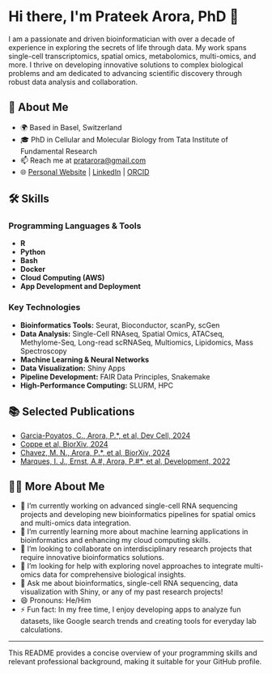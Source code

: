 # Hi there, I'm Prateek Arora, PhD 👋

I am a passionate and driven bioinformatician with over a decade of experience in exploring the secrets of life through data. My work spans single-cell transcriptomics, spatial omics, metabolomics, multi-omics, and more. I thrive on developing innovative solutions to complex biological problems and am dedicated to advancing scientific discovery through robust data analysis and collaboration.

## 🚀 About Me

- 🌍 Based in Basel, Switzerland
- 🎓 PhD in Cellular and Molecular Biology from Tata Institute of Fundamental Research
- 📫 Reach me at [pratarora@gmail.com](mailto:pratarora+github@gmail.com)
- 🌐 [Personal Website](https://pratarora.github.io) | [LinkedIn](https://www.linkedin.com/in/pratarora/) | [ORCID](https://orcid.org/0000-0003-0822-9240)

## 🛠 Skills

### Programming Languages & Tools

- **R**
- **Python**
- **Bash**
- **Docker**
- **Cloud Computing (AWS)**
- **App Development and Deployment**

### Key Technologies

- **Bioinformatics Tools:** Seurat, Bioconductor, scanPy, scGen
- **Data Analysis:** Single-Cell RNAseq, Spatial Omics, ATACseq, Methylome-Seq, Long-read scRNASeq, Multiomics, Lipidomics, Mass Spectroscopy
- **Machine Learning & Neural Networks**
- **Data Visualization:** Shiny Apps
- **Pipeline Development:** FAIR Data Principles, Snakemake
- **High-Performance Computing:** SLURM, HPC

## 📚 Selected Publications

- [Garcia-Poyatos, C., Arora, P.*, et al, Dev Cell, 2024](https://doi.org/10.1016/j.devcel.2024.04.012)
- [Coppe et al, BiorXiv, 2024](https://doi.org/10.1101/2024.02.09.579452)
- [Chavez, M. N., Arora, P.*, et al, BiorXiv, 2024](https://doi.org/10.1101/2024.03.26.586825)
- [Marques, I. J., Ernst, A.#, Arora, P.#*, et al, Development, 2022](https://doi.org/10.1242/dev.200375)

## 👨‍🔬 More About Me

- 🔭 I’m currently working on advanced single-cell RNA sequencing projects and developing new bioinformatics pipelines for spatial omics and multi-omics data integration.
- 🌱 I’m currently learning more about machine learning applications in bioinformatics and enhancing my cloud computing skills.
- 👯 I’m looking to collaborate on interdisciplinary research projects that require innovative bioinformatics solutions.
- 🤔 I’m looking for help with exploring novel approaches to integrate multi-omics data for comprehensive biological insights.
- 💬 Ask me about bioinformatics, single-cell RNA sequencing, data visualization with Shiny, or any of my past research projects!
- 😄 Pronouns: He/Him
- ⚡ Fun fact: In my free time, I enjoy developing apps to analyze fun datasets, like Google search trends and creating tools for everyday lab calculations.

---

This README provides a concise overview of your programming skills and relevant professional background, making it suitable for your GitHub profile.

<!--
**pratarora/pratarora** is a ✨ _special_ ✨ repository because its `README.md` (this file) appears on your GitHub profile.

Here are some ideas to get you started:

- 🔭 I’m currently working on ...
- 🌱 I’m currently learning ...
- 👯 I’m looking to collaborate on ...
- 🤔 I’m looking for help with ...
- 💬 Ask me about ...
- 📫 How to reach me: ...
- 😄 Pronouns: ...
- ⚡ Fun fact: ...
-->
